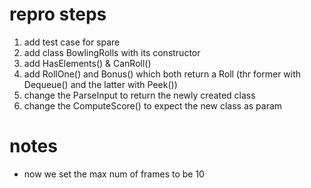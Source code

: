 # repro steps
1. add test case for spare
1. add class BowlingRolls with its constructor
1. add HasElements() & CanRoll()
1. add RollOne() and Bonus() which both return a Roll (thr former with Dequeue() and the latter with Peek())
1. change the ParseInput to return the newly created class
1. change the ComputeScore() to expect the new class as param

# notes
- now we set the max num of frames to be 10